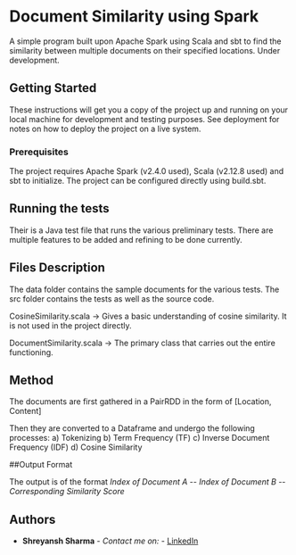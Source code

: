 # Document Similarity using Spark

A simple program built upon Apache Spark using Scala and sbt to find the similarity between multiple documents on their specified locations. Under development.

## Getting Started

These instructions will get you a copy of the project up and running on your local machine for development and testing purposes. See deployment for notes on how to deploy the project on a live system.

### Prerequisites

The project requires Apache Spark (v2.4.0 used), Scala (v2.12.8 used) and sbt to initialize. The project can be configured directly using build.sbt.


## Running the tests

Their is a Java test file that runs the various preliminary tests. There are multiple features to be added and refining to be done currently. 


## Files Description

The data folder contains the sample documents for the various tests.
The src folder contains the tests as well as the source code.

CosineSimilarity.scala -> Gives a basic understanding of cosine similarity. It is not used in the project directly.

DocumentSimilarity.scala -> The primary class that carries out the entire functioning.


## Method

The documents are first gathered in a PairRDD in the form of [Location, Content]

Then they are converted to a Dataframe and undergo the following processes:
a) Tokenizing
b) Term Frequency (TF)
c) Inverse Document Frequency (IDF)
d) Cosine Similarity


##Output Format

The output is of the format *Index of Document A* -- *Index of Document B* -- *Corresponding Similarity Score*


## Authors

* **Shreyansh Sharma** - *Contact me on:* - [LinkedIn](https://www.linkedin.com/in/shreyansh-sharma-39a631147)

